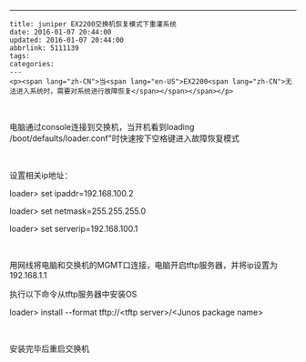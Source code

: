 ---
    title: juniper EX2200交换机恢复模式下重灌系统
    date: 2016-01-07 20:44:00
    updated: 2016-01-07 20:44:00
    abbrlink: 5111139
    tags:
    categories:
    ---
    <p><span lang="zh-CN">当<span lang="en-US">EX2200<span lang="zh-CN">无法进入系统时，需要对系统进行故障恢复</span></span></span></p>
<p>&nbsp;</p>
<p><span lang="zh-CN">电脑通过<span lang="en-US">console<span lang="zh-CN">连接到交换机，当开机看到<span lang="en-US">loading /boot/defaults/loader.conf<span lang="en-US">"<span lang="zh-CN">时快速按下空格键进入故障恢复模式</span></span></span></span></span></span></p>
<p>&nbsp;</p>
<p><span lang="zh-CN">设置相关<span lang="en-US">ip<span lang="zh-CN">地址：</span></span></span></p>
<p lang="en-US">loader&gt; set ipaddr=192.168.100.2</p>
<p lang="en-US">loader&gt; set netmask=255.255.255.0</p>
<p lang="en-US">loader&gt; set serverip=192.168.100.1</p>
<p>&nbsp;</p>
<p><span lang="zh-CN">用网线将电脑和交换机的<span lang="en-US">MGMT<span lang="zh-CN">口连接，电脑开启<span lang="en-US">tftp<span lang="zh-CN">服务器，并将<span lang="en-US">ip<span lang="zh-CN">设置为<span lang="en-US">192.168.1.1</span></span></span></span></span></span></span></span></p>
<p><span lang="zh-CN">执行以下命令从<span lang="en-US">tftp<span lang="zh-CN">服务器中安装<span lang="en-US">OS</span></span></span></span></p>
<p lang="en-US">loader&gt; install&nbsp;--format&nbsp;tftp://&lt;tftp server&gt;/&lt;Junos package name&gt;</p>
<p lang="en-US">&nbsp;</p>
<p>安装完毕后重启交换机</p>
    